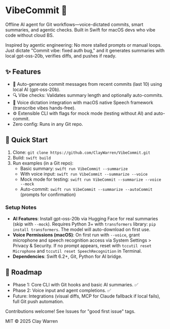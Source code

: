 # VibeCommit 🚀

Offline AI agent for Git workflows—voice-dictated commits, smart summaries, and agentic checks. Built in Swift for macOS devs who vibe code without cloud BS.

Inspired by agentic engineering: No more stalled prompts or manual loops. Just dictate "Commit vibe: fixed auth bug," and it generates summaries with local gpt-oss-20b, verifies diffs, and pushes if ready.

## ✨ Features
- 📝 Auto-generate commit messages from recent commits (last 10) using local AI (gpt-oss-20b).
- 🔍 Vibe checks: Validates summary length and optionally auto-commits.
- 🎤 Voice dictation integration with macOS native Speech framework (transcribe vibes hands-free).
- ⚙️ Extensible CLI with flags for mock mode (testing without AI) and auto-commit.
- Zero config: Runs in any Git repo.

## 🚀 Quick Start
1. Clone: `git clone https://github.com/ClayWarren/VibeCommit.git`
2. Build: `swift build`
3. Run examples (in a Git repo):
   - Basic summary: `swift run VibeCommit --summarize`
   - With voice input: `swift run VibeCommit --summarize --voice`
   - Mock mode for testing: `swift run VibeCommit --summarize --voice --mock`
   - Auto-commit: `swift run VibeCommit --summarize --autoCommit` (prompts for confirmation)

### Setup Notes
- **AI Features**: Install gpt-oss-20b via Hugging Face for real summaries (skip with `--mock`). Requires Python 3+ with `transformers` library: `pip install transformers`. The model will auto-download on first use.
- **Voice Permissions (macOS)**: On first run with `--voice`, grant microphone and speech recognition access via System Settings > Privacy & Security. If no prompt appears, reset with `tccutil reset Microphone` and `tccutil reset SpeechRecognition` in Terminal.
- **Dependencies**: Swift 6.2+, Git, Python for AI bridge.

## 📅 Roadmap
- Phase 1: Core CLI with Git hooks and basic AI summaries. ✅
- Phase 2: Voice input and agent completions. ✅
- Future: Integrations (visual diffs, MCP for Claude fallback if local fails), full Git push automation.

Contributions welcome! See Issues for "good first issue" tags.

MIT © 2025 Clay Warren
